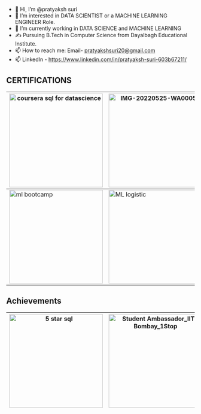 - 👋 Hi, I’m @pratyaksh suri
- 👀 I’m interested in DATA SCIENTIST or a MACHINE LEARNING ENGINEER Role. 
- 🌱 I’m currently working in DATA SCIENCE  and MACHINE LEARNING  
- ✍ Pursuing B.Tech in Computer Science from Dayalbagh Educational Institute.
- 📫 How to reach me: Email- pratyakshsuri20@gmail.com
- 📫 LinkedIn - https://www.linkedin.com/in/pratyaksh-suri-603b67211/

## CERTIFICATIONS

| <img src="https://github.com/pratyakshsuri2003/pratyakshsuri2003/assets/115720372/084ae212-4d26-490a-b78d-de93a8a74c1e" width="250" alt="coursera sql for datascience"> | <img src="https://github.com/pratyakshsuri2003/pratyakshsuri2003/assets/115720372/30c180f1-9e74-4839-9280-1acd84f13dec" width="250" alt="IMG-20220525-WA0005"> | <img src="https://github.com/pratyakshsuri2003/pratyakshsuri2003/assets/115720372/22a8530a-1cec-4076-bf00-1aa31b287940" width="250" alt="microsoft excel"> |
| --- | --- | --- |
| <img src="https://github.com/pratyakshsuri2003/pratyakshsuri2003/assets/115720372/755edfa5-617c-4ca2-a2c8-00c145c3468e" width="250" alt="ml bootcamp"> | <img src="https://github.com/pratyakshsuri2003/pratyakshsuri2003/assets/115720372/4cacff51-22e4-4ff3-8430-34633bf9fc38" width="250" alt="ML logistic"> | <img src="https://github.com/pratyakshsuri2003/pratyakshsuri2003/assets/115720372/0eb7e2d8-0704-4a5f-ae4a-26d026297b57" width="250" alt="python udemy"> || <img src="https://github.com/pratyakshsuri2003/pratyakshsuri2003/assets/115720372/209343e8-6857-4382-b8d4-4ba6c4b2408d" width="250" alt="SIH"> | <img src="https://github.com/pratyakshsuri2003/pratyakshsuri2003/assets/115720372/5f9741da-34c1-4795-8387-18fb9c3bf62f" width="250" alt="sql basics hackerrank"> | <img src="https://github.com/pratyakshsuri2003/pratyakshsuri2003/assets/115720372/0f2223dc-e34c-495f-a3f0-9161b41f30b3" width="250" alt="SQL"> || <img src="https://github.com/pratyakshsuri2003/pratyakshsuri2003/assets/115720372/4c6e4f12-3f21-412e-8244-bdf4969d5085" width="250" alt="Tableau Training - Certificate of Completion"> || <img src="https://github.com/pratyakshsuri2003/pratyakshsuri2003/assets/115720372/ab2d5e3e-d9c5-4b74-9686-59dc5cf41c2d" width="250" alt="Grip Foundation"> |

## Achievements

| <img src="https://github.com/pratyakshsuri2003/pratyakshsuri2003/assets/115720372/a7ecf660-8e65-4d9a-a0d2-11244ce13467" width="250" alt="5 star sql"> | <img src="https://github.com/pratyakshsuri2003/pratyakshsuri2003/assets/115720372/f35aaf95-9146-426f-860e-79f44b8be584" width="250" alt="Student Ambassador_IIT Bombay_1Stop"> |
| --- | --- |
